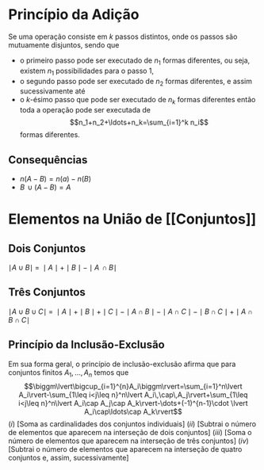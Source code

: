 # Princípio da Adição

Se uma operação consiste em $k$ passos distintos, onde os passos são mutuamente disjuntos, sendo que
- o primeiro passo pode ser executado de $n_1$ formas diferentes, ou seja, existem $n_1$ possibilidades para o passo 1,
- o segundo passo pode ser executado de $n_2$ formas diferentes, e assim sucessivamente até
- o $k$-ésimo passo que pode ser executado de $n_k$ formas diferentes
então toda a operação pode ser executada de $$n_1+n_2+\ldots+n_k=\sum_{i=1}^k n_i$$
formas diferentes.

## Consequências

- $n(A-B)=n(a)-n(B)$
- $B\,\cup(A-B)=A$

# Elementos na União de [[Conjuntos]]
## Dois Conjuntos
$\mid A \cup B\mid\;=\;\mid A\mid+\mid B\mid-\mid A\,\cap B\mid$

## Três Conjuntos
$\mid A\cup B\cup C\mid\;=\;\mid A\mid+\mid B\mid+\mid C\mid-\mid A\cap B\mid-\mid A\cap C\mid-\mid B\cap C\mid+\mid A\cap B\cap C\mid$

## Princípio da Inclusão-Exclusão
Em sua forma geral, o princípio de inclusão-exclusão afirma que para conjuntos finitos $A_1,\ldots,A_n$ temos que
$$\biggm\lvert\bigcup_{i=1}^{n}A_i\biggm\rvert=\sum_{i=1}^n\lvert A_i\rvert-\sum_{1\leq i<j\leq n}^n\lvert A_i\,\cap\,A_j\rvert+\sum_{1\leq i<j\leq n}^n\lvert A_i\cap A_j\cap A_k\rvert-\dots+(-1)^{n-1}\cdot \lvert A_i\cap\ldots\cap A_k\rvert$$
$(i)$ \[Soma as cardinalidades dos conjuntos individuais]
$(ii)$ \[Subtrai o número de elementos que aparecem na interseção de dois conjuntos]
$(iii)$ \[Soma o número de elementos que aparecem na interseção de três conjuntos]
$(iv)$ \[Subtrai o número de elementos que aparecem na interseção de quatro conjuntos e, assim, sucessivamente]